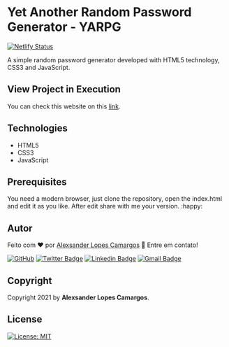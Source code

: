 # Yet Another Random Password Generator - YARPG

[![Netlify Status](https://api.netlify.com/api/v1/badges/e1c4f6c6-e8eb-4b52-8aa8-cc5959b2d07c/deploy-status)](https://app.netlify.com/sites/yarpg/deploys)

A simple random password generator developed with HTML5 technology, CSS3 and JavaScript.

## View Project in Execution

You can check this website on this [link](https://yarpg.netlify.app).

## Technologies

- HTML5
- CSS3
- JavaScript

## Prerequisites

You need a modern browser, just clone the repository, open the index.html and edit it as you like. After edit share with me your version. :happy:

## Autor

Feito com :heart: por [Alexsander Lopes Camargos](https://github.com/alexcamargos) :wave: Entre em contato!

[![GitHub](https://img.shields.io/badge/-AlexCamargos-1ca0f1?style=flat-square&labelColor=1ca0f1&logo=github&logoColor=white&link=https://github.com/alexcamargos)](https://github.com/alexcamargos)
[![Twitter Badge](https://img.shields.io/badge/-@alcamargos-1ca0f1?style=flat-square&labelColor=1ca0f1&logo=twitter&logoColor=white&link=https://twitter.com/alcamargos)](https://twitter.com/alcamargos)
[![Linkedin Badge](https://img.shields.io/badge/-alexcamargos-1ca0f1?style=flat-square&logo=Linkedin&logoColor=white&link=https://www.linkedin.com/in/alexcamargos/)](https://www.linkedin.com/in/alexcamargos/)
[![Gmail Badge](https://img.shields.io/badge/-alcamargos@vivaldi.net-1ca0f1?style=flat-square&labelColor=1ca0f1&logo=Gmail&logoColor=white&link=mailto:alcamargos@vivaldi.net)](mailto:alcamargos@vivaldi.net)

## Copyright

Copyright 2021 by **Alexsander Lopes Camargos**.

## License

[![License: MIT](https://img.shields.io/badge/License-MIT-green.svg)](LICENSE)

